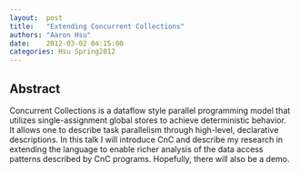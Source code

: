 ```yaml
--- 
layout:  post 
title:   "Extending Concurrent Collections"
authors: "Aaron Hsu" 
date:    2012-03-02 04:15:00 
categories: Hsu Spring2012
--- 
```

## Abstract

Concurrent Collections is a dataflow style parallel programming model that  
utilizes single-assignment global stores to achieve deterministic behavior.  
It allows one to describe task parallelism through high-level, declarative  
descriptions.  In this talk I will introduce CnC and describe my research in 
extending the language to enable richer analysis of the data access patterns 
described by CnC programs. Hopefully, there will also be a demo.            

